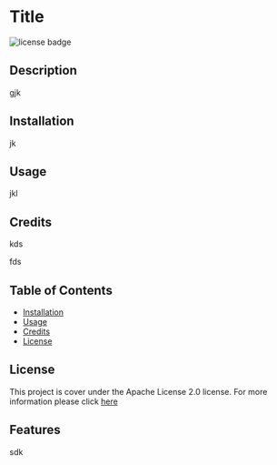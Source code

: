 # Title
![license badge](https://img.shields.io/static/v1?label=license&message=Apache-License-2.0&color=blue)
    
## Description
    
gjk
    
## Installation
    
jk
    
## Usage
  
jkl
    
## Credits
    
kds
    
fds
  
  ## Table of Contents

- [Installation](#installation)
- [Usage](#usage)
- [Credits](#credits)
- [License](#license)
    
## License
  
  This project is cover under the Apache License 2.0 license. For more information please click [here](https://choosealicense.com/)

## Features
sdk

